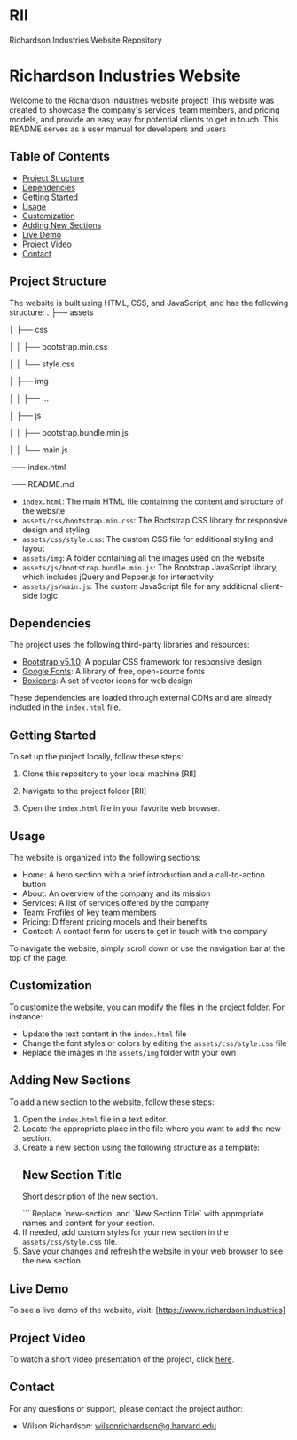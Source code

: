 # RII
Richardson Industries Website Repository

# Richardson Industries Website

Welcome to the Richardson Industries website project! 
This website was created to showcase the company's services, team members, and pricing models, and provide an easy way for potential clients to get in touch. 
This README serves as a user manual for developers and users

## Table of Contents

- [Project Structure](#project-structure)
- [Dependencies](#dependencies)
- [Getting Started](#getting-started)
- [Usage](#usage)
- [Customization](#customization)
- [Adding New Sections](#adding-new-sections)
- [Live Demo](#live-demo)
- [Project Video](#project-video)
- [Contact](#contact)

## Project Structure

The website is built using HTML, CSS, and JavaScript, and has the following structure:
.
├── assets

│ ├── css

│ │ ├── bootstrap.min.css

│ │ └── style.css

│ ├── img

│ │ ├── ...

│ ├── js

│ │ ├── bootstrap.bundle.min.js

│ │ └── main.js

├── index.html

└── README.md



- `index.html`: The main HTML file containing the content and structure of the website
- `assets/css/bootstrap.min.css`: The Bootstrap CSS library for responsive design and styling
- `assets/css/style.css`: The custom CSS file for additional styling and layout
- `assets/img`: A folder containing all the images used on the website
- `assets/js/bootstrap.bundle.min.js`: The Bootstrap JavaScript library, which includes jQuery and Popper.js for interactivity
- `assets/js/main.js`: The custom JavaScript file for any additional client-side logic

## Dependencies

The project uses the following third-party libraries and resources:

- [Bootstrap v5.1.0](https://getbootstrap.com/): A popular CSS framework for responsive design
- [Google Fonts](https://fonts.google.com/): A library of free, open-source fonts
- [Boxicons](https://boxicons.com/): A set of vector icons for web design

These dependencies are loaded through external CDNs and are already included in the `index.html` file.

## Getting Started

To set up the project locally, follow these steps:

1. Clone this repository to your local machine [RII]

2. Navigate to the project folder [RII]

3. Open the `index.html` file in your favorite web browser.

## Usage

The website is organized into the following sections:

- Home: A hero section with a brief introduction and a call-to-action button
- About: An overview of the company and its mission
- Services: A list of services offered by the company
- Team: Profiles of key team members
- Pricing: Different pricing models and their benefits
- Contact: A contact form for users to get in touch with the company

To navigate the website, simply scroll down or use the navigation bar at the top of the page.

## Customization

To customize the website, you can modify the files in the project folder. For instance:

- Update the text content in the `index.html` file
- Change the font styles or colors by editing the `assets/css/style.css` file
- Replace the images in the `assets/img` folder with your own

## Adding New Sections

To add a new section to the website, follow these steps:

1. Open the `index.html` file in a text editor.
2. Locate the appropriate place in the file where you want to add the new section.
3. Create a new section using the following structure as a template:
   <!-- ======= New Section ======= -->
   <section id="new-section" class="new-section">
     <div class="container">
       <div class="section-title">
         <h2>New Section Title</h2>
         <p>Short description of the new section.</p>
       </div>
       <!-- Add your section content here -->
     </div>
   </section>
   <!-- End New Section -->
   ```
   Replace `new-section` and `New Section Title` with appropriate names and content for your section.
4. If needed, add custom styles for your new section in the `assets/css/style.css` file.
5. Save your changes and refresh the website in your web browser to see the new section.


## Live Demo

To see a live demo of the website, visit: [https://www.richardson.industries]

## Project Video

To watch a short video presentation of the project, click [here](https://www.youtube.com/watch?v=-TvLogg2IMM).

## Contact

For any questions or support, please contact the project author:

- Wilson Richardson: wilsonrichardson@g.harvard.edu 

